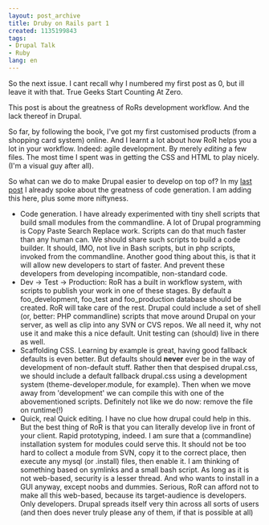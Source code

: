 ```yaml
---
layout: post_archive
title: Druby on Rails part 1
created: 1135199843
tags:
- Drupal Talk
- Ruby
lang: en
---
```

So the next issue. I cant recall why I numbered my first post as 0, but ill leave it with that. True Geeks Start Counting At Zero.

This post is about the greatness of RoRs development workflow. And the lack thereof in Drupal.

So far, by following the book, I've got my first customised products (from a shopping card system) online. And I learnt a lot about how RoR helps you a lot in your workflow. Indeed: agile development. By merely <em>editing</em> a few files. The most time I spent was in getting the CSS and HTML to play nicely. (I'm a visual guy after all).

So what can we do to make Drupal easier to develop on top of? In my <a href="/node/381">last post</a> I already spoke about the greatness of code generation. I am adding this here, plus some more niftyness.
<ul>
<li>Code generation. I have already experimented with tiny shell scripts that build small modules from the commandline. A lot of Drupal programming is Copy Paste Search Replace work. Scripts can do that much faster than any human can. We should share such scripts to build a code builder. It should, IMO, not live in Bash scripts, but in php scripts, invoked from the commandline.
 Another good thing about this, is that it will allow new developers to start of faster. And prevent these developers from developing incompatible, non-standard code.</li>
<li>Dev -> Test -> Production: RoR has a built in workflow system, with scripts to publish your work in one of these stages. By default a foo_development, foo_test and foo_production database should be created. RoR will take care of the rest. Drupal could include a set of shell (or, better: PHP commandline) scripts that move around Drupal on your server, as well as clip into any SVN or CVS repos. We all need it, why not use it and make this a nice default. Unit testing can (should) live in there as well.</li>
<li>Scaffolding CSS. Learning by example is great, having good fallback defaults is even better. But defaults should <strong>never</strong> ever be in the way of development of non-default stuff. Rather then that despised drupal.css, we should include a default fallback drupal.css using a development system (theme-developer.module, for example). Then when we move away from 'development' we can compile this with one of the abovementioned scripts. Definitely not like we do now: remove the file on runtime(!)</li>
<li>Quick, real Quick editing. I have no clue how drupal could help in this. But the best thing of RoR is that you can literally develop live in front of your client. Rapid prototyping, indeed. I am sure that a (commandline) installation system for modules could serve this. It should not be too hard to collect a module from SVN, copy it to the correct place, then execute any mysql (or .install) files, then enable it. I am thinking of something based on symlinks and a small bash script. As long as it is not web-based, security is a lesser thread. 
And who wants to install in a GUI anyway, except noobs and dummies. Serious, RoR can afford not to make all this web-based, because its target-audience is developers. Only developers. Drupal spreads itself very thin across all sorts of users (and then does never truly please any of them, if that is possible at all)</li>
</ul>

